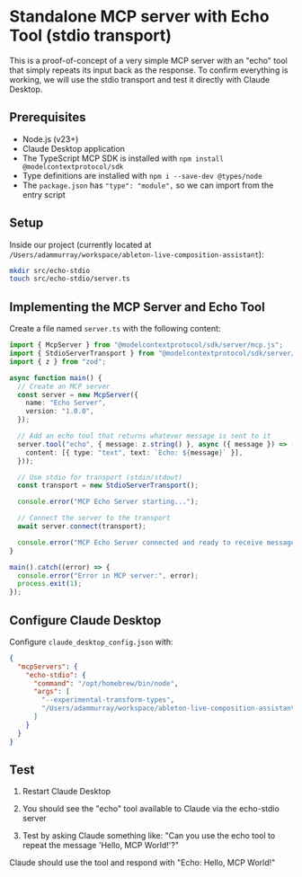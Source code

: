 # Standalone MCP server with Echo Tool (stdio transport)

This is a proof-of-concept of a very simple MCP server with an "echo" tool that simply repeats its input back as the response. To confirm everything is working, we will use the stdio transport and test it directly with Claude Desktop.

## Prerequisites

- Node.js (v23+)
- Claude Desktop application
- The TypeScript MCP SDK is installed with `npm install @modelcontextprotocol/sdk`
- Type definitions are installed with `npm i --save-dev @types/node`
- The `package.json` has `"type": "module",` so we can import from the entry script

## Setup

Inside our project (currently located at `/Users/adammurray/workspace/ableton-live-composition-assistant`):

```sh
mkdir src/echo-stdio
touch src/echo-stdio/server.ts
```

## Implementing the MCP Server and Echo Tool

Create a file named `server.ts` with the following content:

```typescript
import { McpServer } from "@modelcontextprotocol/sdk/server/mcp.js";
import { StdioServerTransport } from "@modelcontextprotocol/sdk/server/stdio.js";
import { z } from "zod";

async function main() {
  // Create an MCP server
  const server = new McpServer({
    name: "Echo Server",
    version: "1.0.0",
  });

  // Add an echo tool that returns whatever message is sent to it
  server.tool("echo", { message: z.string() }, async ({ message }) => ({
    content: [{ type: "text", text: `Echo: ${message}` }],
  }));

  // Use stdio for transport (stdin/stdout)
  const transport = new StdioServerTransport();

  console.error("MCP Echo Server starting...");

  // Connect the server to the transport
  await server.connect(transport);

  console.error("MCP Echo Server connected and ready to receive messages.");
}

main().catch((error) => {
  console.error("Error in MCP server:", error);
  process.exit(1);
});
```

## Configure Claude Desktop

Configure `claude_desktop_config.json` with:

```json
{
  "mcpServers": {
    "echo-stdio": {
      "command": "/opt/homebrew/bin/node",
      "args": [
        "--experimental-transform-types",
        "/Users/adammurray/workspace/ableton-live-composition-assistant/src/echo-stdio/server.ts"
      ]
    }
  }
}
```

## Test

1. Restart Claude Desktop

2. You should see the "echo" tool available to Claude via the echo-stdio server

3. Test by asking Claude something like: "Can you use the echo tool to repeat the message 'Hello, MCP World!'?"

Claude should use the tool and respond with "Echo: Hello, MCP World!"
